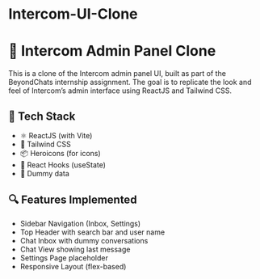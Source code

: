 # Intercom-UI-Clone
# 💬 Intercom Admin Panel Clone

This is a clone of the Intercom admin panel UI, built as part of the BeyondChats internship assignment. The goal is to replicate the look and feel of Intercom’s admin interface using ReactJS and Tailwind CSS.

## 🔧 Tech Stack

- ⚛ ReactJS (with Vite)
- 💨 Tailwind CSS
- 📦 Heroicons (for icons)
- 📂 React Hooks (useState)
- 🧪 Dummy data

## 🔍 Features Implemented

- Sidebar Navigation (Inbox, Settings)
- Top Header with search bar and user name
- Chat Inbox with dummy conversations
- Chat View showing last message
- Settings Page placeholder
- Responsive Layout (flex-based)
